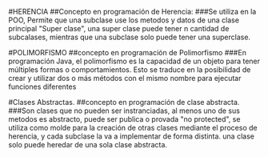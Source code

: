 #HERENCIA
##Concepto en programación de Herencia:
###Se utiliza en la POO, Permite que una subclase use los metodos y datos de una clase principal "Super clase", una super clase puede tener n cantidad de subcalases, mientras que una subclase solo puede tener una superclase.

#POLIMORFISMO
##concepto en programación de Polimorfismo
###En programación Java, el polimorfismo es la capacidad de un objeto para tener múltiples formas o comportamientos. Esto se traduce en la posibilidad de crear y utilizar dos o más métodos con el mismo nombre para ejecutar funciones diferentes

#Clases Abstractas.
##concepto en programación de clase abstracta.
###Son clases que no pueden ser instranciadas, al menos uno de sus metodos es abstracto, puede ser publica o provada "no protected", se utiliza como molde para la creación de otras clases mediante el proceso de herencia, y cada subclase la va a implementar de forma distinta. una clase solo puede heredar de una sola clase abstracta.